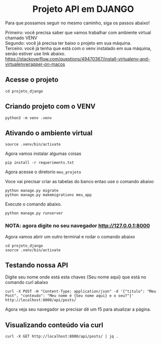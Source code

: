 <h1 align="center"> Projeto API em DJANGO </h1>

Para que possamos seguir no mesmo caminho, siga os passos abaixo!

Primeiro: você precisa saber que vamos trabalhar com ambiente virtual chamado VENV<br>
Segundo: você já precisa ter baixo o projeto em sua máquina.<br>
Terceiro: você já tenha que está com o venv instalado em sua máquina, senão estiver use link abaixo.<br>
https://stackoverflow.com/questions/49470367/install-virtualenv-and-virtualenvwrapper-on-macos<br>

## Acesse o projeto
```
cd projeto_django
``` 

## Criando projeto com o VENV
``` 
python3 -m venv .venv 
```

## Ativando o ambiente virtual
``` 
source .venv/bin/activate
```

Agora vamos instalar algumas coisas
```
pip install -r requeriments.txt
```

Agora acesse o diretorio ```meu_projeto```

Voce vai precisar criar as tabelas do banco entao use o comando abaixo
```
python manage.py migrate
python manage.py makemigrations meu_app

```

Execute o comando abaixo. 
```
python manage.py runserver
```
### NOTA: agora digite no seu navegador http://127.0.0.1:8000

Agora vamos abrir um outro terminal e rodar o comando abaixo
```
cd projeto_django
source .venv/bin/activate
```

## Testando nossa API
Digite seu nome onde está esta chaves {Seu nome aqui} que está no comando curl abaixo
```
curl -X POST -H "Content-Type: application/json" -d '{"titulo": "Meu Post", "conteudo": "Meu nome é {Seu nome aqui} e o seu?"}' http://localhost:8000/api/posts/
```

Agora veja seu navegador se precisar dê um f5 para atualizar a página.

## Visualizando conteúdo via curl
```
curl -X GET http://localhost:8000/api/posts/ | jq .
```